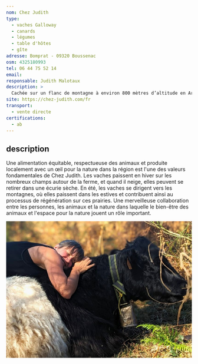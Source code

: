 ```yaml
---
nom: Chez Judith
type:
  - vaches Galloway
  - canards
  - légumes
  - table d'hôtes
  - gîte
adresse: Bomprat - 09320 Boussenac
osm: 4325180993
tel: 06 44 75 52 14
email:
responsable: Judith Malotaux
description: >
  Cachée sur un flanc de montagne à environ 800 mètres d’altitude en Ariège, au lieu dit Bomprat à Boussenac, sur les flancs du col de Port, se trouve une petite ferme qui abrite des vaches Galloway, des canards et un magnifique jardin potager en permaculture. Elle offre également la possibilité de louer une maison de vacances ou de planter une tente, de manger sur place les délicieux produits de la ferme ou des environs immédiats.
site: https://chez-judith.com/fr
transport:
  - vente directe
certifications:
  - ab
---
```


## description

Une alimentation équitable, respectueuse des animaux et produite localement avec un œil pour la nature dans la région est l'une des valeurs fondamentales de Chez Judith.
Les vaches paissent en hiver sur les nombreux champs autour de la ferme, et quand il neige, elles peuvent se retirer dans une écurie sèche. En été, les vaches se dirigent vers les montagnes, où elles paissent dans les estives et contribuent ainsi au processus de régénération sur ces prairies. Une merveilleuse collaboration entre les personnes, les animaux et la nature dans laquelle le bien-être des animaux et l'espace pour la nature jouent un rôle important.

![Chez Judith](./media/chez-judith.jpg)
